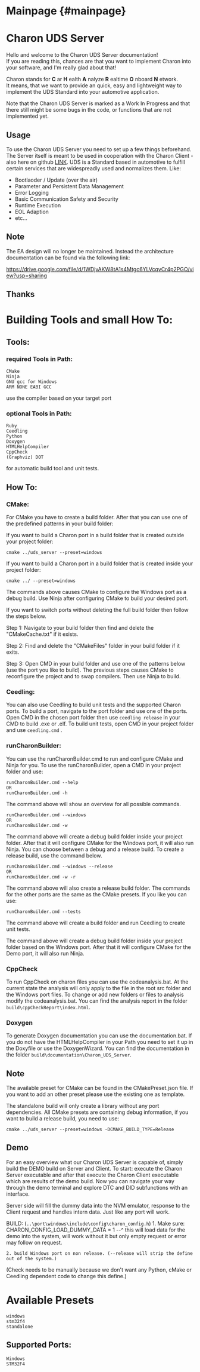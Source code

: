 # Mainpage {#mainpage}

Charon UDS Server
==================

Hello and welcome to the Charon UDS Server documentation!  
If you are reading this, chances are that you want to implement Charon into your software, and I'm really glad about that!

Charon stands for **C** ar **H** ealth **A** nalyze **R** ealtime **O** nboard **N** etwork.  
It means, that we want to provide an quick, easy and lightweight way to implement the UDS Standard into your automotive application.

Note that the Charon UDS Server is marked as a Work In Progress and that there still might be some bugs in the code, or functions that are not implemented yet.

## Usage

To use the Charon UDS Server you need to set up a few things beforehand.
The Server itself is meant to be used in cooperation with the Charon Client - also here on github [LINK](https://github.com/Sentinel-Software-GmbH/CHARON-Client).
UDS is a Standard based in automotive to fulfill certain services that are widespreadly used and normalizes them.
Like:
 - Bootlaoder / Update (over the air)
 - Parameter and Persistent Data Management
 - Error Logging
 - Basic Communication Safety and Security
 - Runtime Execution
 - EOL Adaption
 - etc...

## Note 

The EA design will no longer be maintained. Instead the architecture documentation can be found via the following link:

https://drive.google.com/file/d/1WDjvAKW8tA1s4Mtgc6YLVcqvCr4p2PGO/view?usp=sharing

## Thanks

# Building Tools and small How To:

## Tools:
### required Tools in Path:
```
CMake 
Ninja
GNU gcc for Windows
ARM NONE EABI GCC
```
use the compiler based on your target port

### optional Tools in Path:
```
Ruby
Ceedling
Python
Doxygen
HTMLHelpCompiler
CppCheck
(Graphviz) DOT
```
for automatic build tool and unit tests.

## How To:

### CMake:
For CMake you have to create a build folder. After that you can use one of the predefined patterns in your build folder:

If you want to build a Charon port in a build folder that is created outside your project folder:
```
cmake ../uds_server --preset=windows    
```
If you want to build a Charon port in a build folder that is created inside your project folder:
```
cmake ../ --preset=windows 
```

The commands above causes CMake to configure the Windows port as a debug build.
Use Ninja after configuring CMake to build your desired port.

If you want to switch ports without deleting the full build folder then follow the steps below.

Step 1:
Navigate to your build folder then find and delete the "CMakeCache.txt" if it exists.

Step 2:
Find and delete the "CMakeFiles" folder in your build folder if it exits.

Step 3:
Open CMD in your build folder and use one of the patterns below (use the port you like to build).
The previous steps causes CMake to reconfigure the project and to swap compilers. 
Then use Ninja to build.

### Ceedling:
You can also use Ceedling to build unit tests and the supported Charon ports.
To build a port, navigate to the port folder and use one of the ports.
Open CMD in the chosen port folder then use ```ceedling release```  in your CMD to build .exe or .elf.
To build unit tests, open CMD in your project folder and use ```ceedling.cmd``` . 

### runCharonBuilder:
You can use the runCharonBuilder.cmd to run and configure CMake and Ninja for you.
To use the runCharonBuilder, open a CMD in your project folder and use:
```
runCharonBuilder.cmd --help
OR
runCharonBuilder.cmd -h
```
The command above will show an overview for all possible commands.
```
runCharonBuilder.cmd --windows
OR
runCharonBuilder.cmd -w 
```
The command above will create a debug build folder inside your project folder. After that it will configure CMake for the Windows port,
it will also run Ninja.
You can choose between a debug and a release build.
To create a release build, use the command below.
```
runCharonBuilder.cmd --windows --release
OR
runCharonBuilder.cmd -w -r
```
The command above will also create a release build folder.
The commands for the other ports are the same as the CMake presets.
If you like you can use:
```
runCharonBuilder.cmd --tests
```
The command above will create a build folder and run Ceedling to create unit tests. 


The command above will create a debug build folder inside your project folder based on the Windows port. 
After that it will configure CMake for the Demo port, it will also run Ninja.

### CppCheck
To run CppCheck on charon files you can use the codeanalysis.bat.
At the current state the analysis will only apply to the file in the root src folder and the Windows port files.
To change or add new folders or files to analysis modify the codeanalysis.bat. 
You can find the analysis report in the folder ```build\cppCheckReport\index.html```.   

### Doxygen 
To generate Doxygen documentation you can use the documentation.bat.
If you do not have the HTMLHelpCompiler in your Path you need to set it up in the Doxyfile or use the DoxygenWizard.
You can find the documentation in the folder ```build\documentation\Charon_UDS_Server```.

## Note
The available preset for CMake can be found in the CMakePreset.json file. 
If you want to add an other preset please use the existing one as template.

The standalone build will only create a library without any port dependencies.
All CMake presets are containing debug information, if you want to build a release build, you need to use:

```
cmake ../uds_server --preset=windows -DCMAKE_BUILD_TYPE=Release
```

## Demo
For an easy overview what our Charon UDS Server is capable of, simply build the DEMO build on Server and Client.
To start: execute the Charon Server executable and after that execute the Charon Client executable which are results of the demo build.
Now you can navigate your way through the demo terminal and explore DTC and DID subfunctions with an interface.

Server side will fill the dummy data into the NVM emulator, response to the Client request and handles intern data.
Just like any port will work.

BUILD:          (```..\port\windows\include\config\charon_config.h```)
    1. Make sure: CHARON_CONFIG_LOAD_DUMMY_DATA = 1    --^    this will load data for the demo into the system, 
    will work without it but only empty request or error may follow on request.

    2. build Windows port on non release. (--release will strip the define out of the system.)
(Check needs to be manually because we don't want any Python, cMake or Ceedling dependent code to change this define.)


# Available Presets
```
windows
stm32f4
standalone
```

## Supported Ports:
```
Windows
STM32F4
```
